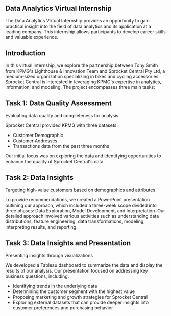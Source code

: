 ## Data Analytics Virtual Internship

The Data Analytics Virtual Internship provides an opportunity to gain practical insight into the field of data analytics and its application at a leading company. This internship allows participants to develop career skills and valuable experience.
## Introduction

In this virtual internship, we explore the partnership between Tony Smith from KPMG's Lighthouse & Innovation Team and Sprocket Central Pty Ltd, a medium-sized organization specializing in bikes and cycling accessories. Sprocket Central is interested in leveraging KPMG's expertise in analytics, information, and modeling. The project encompasses three main tasks:
## Task 1: Data Quality Assessment
Evaluating data quality and completeness for analysis

Sprocket Central provided KPMG with three datasets:

   * Customer Demographic
   * Customer Addresses
   * Transactions data from the past three months

Our initial focus was on exploring the data and identifying opportunities to enhance the quality of Sprocket Central's data.
## Task 2: Data Insights
Targeting high-value customers based on demographics and attributes

To provide recommendations, we created a PowerPoint presentation outlining our approach, which included a three-week scope divided into three phases: Data Exploration, Model Development, and Interpretation. Our detailed approach involved various activities such as understanding data distributions, feature engineering, data transformations, modeling, interpreting results, and reporting.
## Task 3: Data Insights and Presentation
Presenting insights through visualizations

We developed a Tableau dashboard to summarize the data and display the results of our analysis. Our presentation focused on addressing key business questions, including:

   * Identifying trends in the underlying data
   * Determining the customer segment with the highest value
   * Proposing marketing and growth strategies for Sprocket Central
   * Exploring external datasets that can provide deeper insights into customer preferences and purchasing behavior
